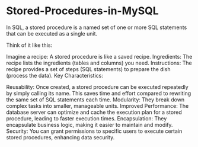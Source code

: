 # Stored-Procedures-in-MySQL

In SQL, a stored procedure is a named set of one or more SQL statements that can be executed as a single unit.

Think of it like this:

Imagine a recipe: A stored procedure is like a saved recipe.
Ingredients: The recipe lists the ingredients (tables and columns) you need.
Instructions: The recipe provides a set of steps (SQL statements) to prepare the dish (process the data).
Key Characteristics:

Reusability: Once created, a stored procedure can be executed repeatedly by simply calling its name. This saves time and effort compared to rewriting the same set of SQL statements each time.
Modularity: They break down complex tasks into smaller, manageable units.
Improved Performance: The database server can optimize and cache the execution plan for a stored procedure, leading to faster execution times.
Encapsulation: They encapsulate business logic, making it easier to maintain and modify.
Security: You can grant permissions to specific users to execute certain stored procedures, enhancing data security.
